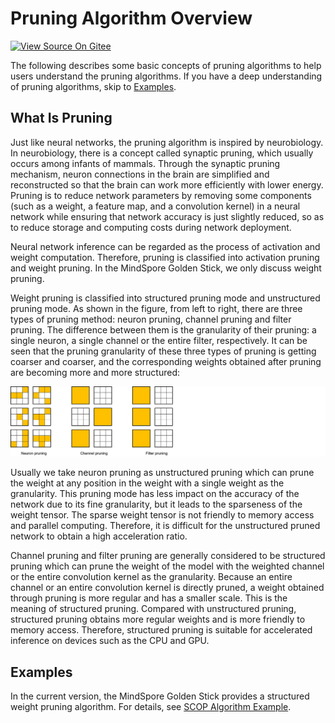 # Pruning Algorithm Overview

[![View Source On Gitee](https://mindspore-website.obs.cn-north-4.myhuaweicloud.com/website-images/r2.2/resource/_static/logo_source_en.svg)](https://gitee.com/mindspore/docs/blob/r2.2/docs/golden_stick/docs/source_en/pruner/overview.md)

The following describes some basic concepts of pruning algorithms to help users understand the pruning algorithms. If you have a deep understanding of pruning algorithms, skip to [Examples](#examples).

## What Is Pruning

Just like neural networks, the pruning algorithm is inspired by neurobiology. In neurobiology, there is a concept called synaptic pruning, which usually occurs among infants of mammals. Through the synaptic pruning mechanism, neuron connections in the brain are simplified and reconstructed so that the brain can work more efficiently with lower energy. Pruning is to reduce network parameters by removing some components (such as a weight, a feature map, and a convolution kernel) in a neural network while ensuring that network accuracy is just slightly reduced, so as to reduce storage and computing costs during network deployment.

Neural network inference can be regarded as the process of activation and weight computation. Therefore, pruning is classified into activation pruning and weight pruning. In the MindSpore Golden Stick, we only discuss weight pruning.

Weight pruning is classified into structured pruning mode and unstructured pruning mode. As shown in the figure, from left to right, there are three types of pruning method: neuron pruning, channel pruning and filter pruning. The difference between them is the granularity of their pruning: a single neuron, a single channel or the entire filter, respectively. It can be seen that the pruning granularity of these three types of pruning is getting coarser and coarser, and the corresponding weights obtained after pruning are becoming more and more structured:

![Pruning modes](../images/pruner/pruner.png)

Usually we take neuron pruning as unstructured pruning which can prune the weight at any position in the weight with a single weight as the granularity. This pruning mode has less impact on the accuracy of the network due to its fine granularity, but it leads to the sparseness of the weight tensor. The sparse weight tensor is not friendly to memory access and parallel computing. Therefore, it is difficult for the unstructured pruned network to obtain a high acceleration ratio.

Channel pruning and filter pruning are generally considered to be structured pruning which can prune the weight of the model with the weighted channel or the entire convolution kernel as the granularity. Because an entire channel or an entire convolution kernel is directly pruned, a weight obtained through pruning is more regular and has a smaller scale. This is the meaning of structured pruning. Compared with unstructured pruning, structured pruning obtains more regular weights and is more friendly to memory access. Therefore, structured pruning is suitable for accelerated inference on devices such as the CPU and GPU.

## Examples

In the current version, the MindSpore Golden Stick provides a structured weight pruning algorithm. For details, see [SCOP Algorithm Example](https://www.mindspore.cn/golden_stick/docs/en/master/pruner/scop.html).
